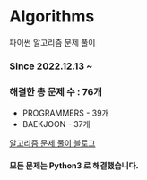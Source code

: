 # Algorithms
파이썬 알고리즘 문제 풀이
### Since 2022.12.13 ~
### 해결한 총 문제 수 : 76개
- PROGRAMMERS - 39개
- BAEKJOON - 37개

[알고리즘 문제 풀이 블로그](https://monzheld.tistory.com/category/%E2%8C%A8%EF%B8%8F%20Algorithms)
#### 모든 문제는 Python3 로 해결했습니다.
